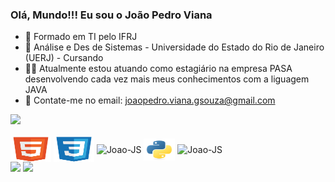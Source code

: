 ### Olá, Mundo!!! Eu sou o João Pedro Viana
- 🔭 Formado em TI pelo IFRJ
- 🌱 Análise e Des de Sistemas - Universidade do Estado do Rio de Janeiro (UERJ) - Cursando
- 👨‍💻 Atualmente estou atuando como estagiário na empresa PASA desenvolvendo cada vez mais meus conhecimentos com a liguagem JAVA
- 💬 Contate-me no email: joaopedro.viana.gsouza@gmail.com
<div align="left>
  <a href="https://github.com/JoaoVianaSouza">
  <img height="180em" src="https://github-readme-stats.vercel.app/api/top-langs/?username=JoaoVianaSouza&layout=compact&langs_count=9&theme=onedark"/>
</div>
    
<div style="display: inline_block"><br>
  <img align="center" alt="Joao-HTML" height="40" width="65" src="https://raw.githubusercontent.com/devicons/devicon/master/icons/html5/html5-original.svg">
  <img align="center" alt="Joao-CSS" height="40" width="65" src="https://raw.githubusercontent.com/devicons/devicon/master/icons/css3/css3-original.svg">
  <img align="center" alt="Joao-JS" height="35" width="50" src="https://cdn.jsdelivr.net/gh/devicons/devicon/icons/javascript/javascript-original.svg">
  <img align="center" alt="Joao-JS" height="35" width="50" src="https://raw.githubusercontent.com/devicons/devicon/master/icons/python/python-original.svg">
  <img align="center" alt="Joao-JS" height="35" width="50" src="https://raw.githubusercontent.com/devicons/devicon/master/icons/python/java-original.svg">
  

</div>
<div>
   <a href = "mailto:joaopedro.viana.gsouza@gmail.com"><img src="https://img.shields.io/badge/Gmail-D14836?style=for-the-badge&logo=gmail&logoColor=white"></a>
   <a href="https://www.linkedin.com/in/joao-pedro-gon%C3%A7alves-viana-de-souza-a33a84242/" target="_blank"><img src="https://img.shields.io/badge/-LinkedIn-%230077B5?style=for-the-badge&logo=linkedin&logoColor=white" target="_blank"></a> 
</div>
